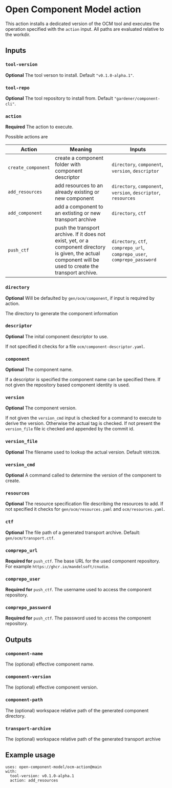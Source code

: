 # Open Component Model action

This action installs a dedicated version of the OCM tool and executes the
operation specified with the `action` input.
All paths are evaluated relative to the workdir.

## Inputs

### `tool-version`

**Optional** The tool verson to install. Default `"v0.1.0-alpha.1"`.

### `tool-repo`

**Optional** The tool repository to install from. Default `"gardener/component-cli"`.

### `action`

**Required** The action to execute.

Possible actions are

|Action|Meaning|Inputs|
|------|-------|------|
|`create_component`|create a component folder with component descriptor| `directory`, `component`, `version`, `descriptor` |
|`add_resources`|add resources to an already existing or new component| `directory`, `component`, `version`, `descriptor`, `resources` |
|`add_component`|add a component to an extisting or new transport archive| `directory`, `ctf` |
|`push_ctf`|push the transport archive. If it does not exist, yet, or a component directory is given, the actual component will be used to create the transport archive.| `directory`, `ctf`, `comprepo_url`, `comprepo_user`, `comprepo_password` |

### `directory`

**Optional** Will be defaulted by `gen/ocm/component`, if input is required by action.

The directory to generate the component information

### `descriptor`

**Optional** The inital component descriptor to use.

If not specified it checks for a file `ocm/component-descriptor.yaml`.

### `component`

**Optional** The component name.

If a descriptor is specified the component name can be specified there.
If not given the repository based component identity is used.

### `version`

**Optional** The component version.

If not given the `version_cmd` input is checked for a command to execute to derive 
the version. Otherwise the actual tag is checked. If not present the `version_file`
file ic checked and appended by the commit id.

### `version_file`

**Optional** The filename used to lookup the actual version. Default `VERSION`.

### `version_cmd`

**Optional** A command called to determine the version of the component to create.

### `resources`

**Optional** The resource specification file describing the resources to add.
If not specified it checks for `gen/ocm/resources.yaml` and `ocm/resources.yaml`.

### `ctf`

**Optional** The file path of a generated transport archive. Default: `gen/ocm/transport.ctf`.

### `comprepo_url`

**Required for** `push_ctf`. The base URL for the used component repository.
For example `https://ghcr.io/mandelsoft/cnudie`.

### `comprepo_user`

**Required for** `push_ctf`. The username used to access the component repository.

### `comprepo_password`

**Required for** `push_ctf`. The password used to access the component repository.

## Outputs

### `component-name`

The (optional) effective component name.

### `component-version`

The (optional) effective component version.

### `component-path`

The (optional) workspace relative path of the generated component directory.

### `transport-archive`

The (optional) workspace relative path of the generated transport archive

## Example usage

```
uses: open-component-model/ocm-action@main
with:
  tool-version: v0.1.0-alpha.1
  action: add_resources
```
